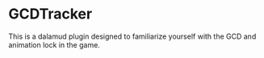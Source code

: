 # GCDTracker
This is a dalamud plugin designed to familiarize yourself with the GCD and animation lock in the game.
 